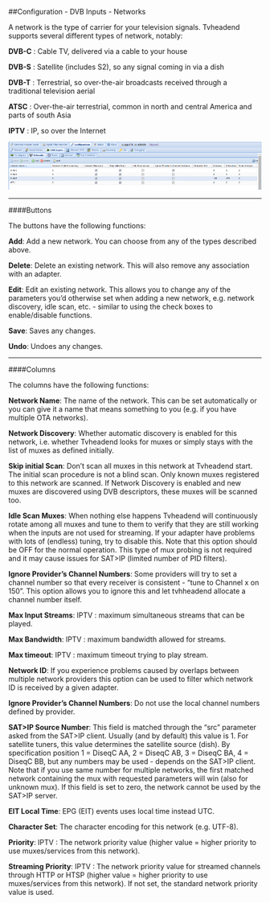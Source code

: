 ##Configuration - DVB Inputs - Networks

A network is the type of carrier for your television signals. Tvheadend
supports several different types of network, notably:

**DVB-C** : Cable TV, delivered via a cable to your house

**DVB-S** : Satellite (includes S2), so any signal coming in via a dish

**DVB-T** : Terrestrial, so over-the-air broadcasts received through a
traditional television aerial

**ATSC** : Over-the-air terrestrial, common in north and central America
and parts of south Asia

**IPTV** : IP, so over the Internet

!['Networks' Tab Screenshot](docresources/configdvbnetwork.png)

---

####Buttons

The buttons have the following functions:

**Add**:
Add a new network. You can choose from any of the types described above.

**Delete**:
Delete an existing network. This will also remove any association with
an adapter.

**Edit**:
Edit an existing network. This allows you to change any of the
parameters you’d otherwise set when adding a new network, e.g. network
discovery, idle scan, etc. - similar to using the check boxes to
enable/disable functions.

**Save**:
Saves any changes.

**Undo**:
Undoes any changes.


---

####Columns

The columns have the following functions:

**Network Name**:
The name of the network. This can be set automatically or you can give
it a name that means something to you (e.g. if you have multiple OTA
networks).

**Network Discovery**:
Whether automatic discovery is enabled for this network, i.e. whether
Tvheadend looks for muxes or simply stays with the list of muxes as
defined initially.

**Skip initial Scan**:
Don’t scan all muxes in this network at Tvheadend start. The initial
scan procedure is not a blind scan. Only known muxes registered to this
network are scanned. If Network Discovery is enabled and new muxes are
discovered using DVB descriptors, these muxes will be scanned too.

**Idle Scan Muxes**:
When nothing else happens Tvheadend will continuously rotate among all
muxes and tune to them to verify that they are still working when the
inputs are not used for streaming. If your adapter have problems with
lots of (endless) tuning, try to disable this. Note that this option
should be OFF for the normal operation. This type of mux probing is not
required and it may cause issues for SAT\>IP (limited number of PID
filters).

**Ignore Provider’s Channel Numbers**:
Some providers will try to set a channel number so that every receiver
is consistent - “tune to Channel x on 150”. This option allows you to
ignore this and let tvhheadend allocate a channel number itself.

**Max Input Streams**:
IPTV : maximum simultaneous streams that can be played.

**Max Bandwidth**:
IPTV : maximum bandwidth allowed for streams.

**Max timeout**:
IPTV : maximum timeout trying to play stream.

**Network ID**:
If you experience problems caused by overlaps between multiple network
providers this option can be used to filter which network ID is received
by a given adapter.

**Ignore Provider’s Channel Numbers**:
Do not use the local channel numbers defined by provider.

**SAT\>IP Source Number**:
This field is matched through the “src” parameter asked from the SAT\>IP
client. Usually (and by default) this value is 1. For satellite tuners,
this value determines the satellite source (dish). By specification
position 1 = DiseqC AA, 2 = DiseqC AB, 3 = DiseqC BA, 4 = DiseqC BB, but
any numbers may be used - depends on the SAT\>IP client. Note that if
you use same number for multiple networks, the first matched network
containing the mux with requested parameters will win (also for unknown
mux). If this field is set to zero, the network cannot be used by the
SAT\>IP server.

**EIT Local Time**:
EPG (EIT) events uses local time instead UTC.

**Character Set**:
The character encoding for this network (e.g. UTF-8).

**Priority**:
IPTV : The network priority value (higher value = higher priority to use
muxes/services from this network).

**Streaming Priority**:
IPTV : The network priority value for streamed channels through HTTP or
HTSP (higher value = higher priority to use muxes/services from this
network). If not set, the standard network priority value is used.
